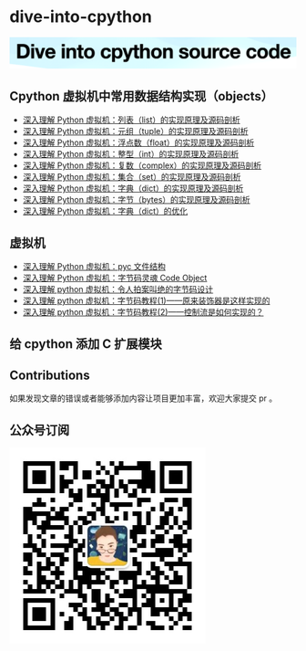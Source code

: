 # dive-into-cpython

![02logo](logo.png)
## Cpython 虚拟机中常用数据结构实现（objects）
- [深入理解 Python 虚拟机：列表（list）的实现原理及源码剖析](objects/01list.md)
- [深入理解 Python 虚拟机：元组（tuple）的实现原理及源码剖析](objects/02tuple.md)
- [深入理解 Python 虚拟机：浮点数（float）的实现原理及源码剖析](objects/03float.md)
- [深入理解 Python 虚拟机：整型（int）的实现原理及源码剖析](objects/04long.md)
- [深入理解 Python 虚拟机：复数（complex）的实现原理及源码剖析](objects/05complex.md)
- [深入理解 Python 虚拟机：集合（set）的实现原理及源码剖析](objects/06set.md)
- [深入理解 Python 虚拟机：字典（dict）的实现原理及源码剖析](objects/07dict.md)
- [深入理解 Python 虚拟机：字节（bytes）的实现原理及源码剖析](objects/08bytes.md)
- [深入理解 Python 虚拟机：字典（dict）的优化](objects/09dict.md)

## 虚拟机

- [深入理解 Python 虚拟机：pyc 文件结构](pvm/01pyc.md)
- [深入理解 Python 虚拟机：字节码灵魂 Code Object](pvm/02codeobject.md)
- [深入理解 python 虚拟机：令人拍案叫绝的字节码设计](pvm/03bytecode.md)
- [深入理解 python 虚拟机：字节码教程(1)——原来装饰器是这样实现的](pvm/04bytecode_tutorial.md)
- [深入理解 python 虚拟机：字节码教程(2)——控制流是如何实现的？](pvm/05bytecode_tutorial.md)

## 给 cpython 添加 C 扩展模块

## Contributions

如果发现文章的错误或者能够添加内容让项目更加丰富，欢迎大家提交 pr 。

## 公众号订阅

![](./qrcode2.jpg)
